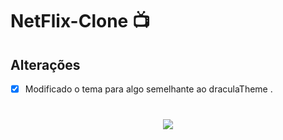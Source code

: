 

# NetFlix-Clone 📺

## Alterações

- [x] Modificado o tema para algo semelhante ao draculaTheme .

<h1 align="center">
  <img src="../public/Clone-Netflix.gif" />
</h1>


